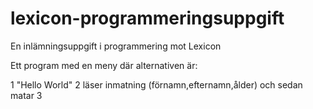 # lexicon-programmeringsuppgift
En inlämningsuppgift i programmering mot Lexicon

Ett program med en meny där alternativen är:

1 "Hello World"
2 läser inmatning (förnamn,efternamn,ålder)
  och sedan matar
3

